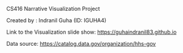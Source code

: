 CS416 Narrative Visualization Project 

Created by : Indranil Guha (ID: IGUHA4)

Link to the Visualization slide show:  https://guhaindranil83.github.io

Data source: https://catalog.data.gov/organization/hhs-gov
